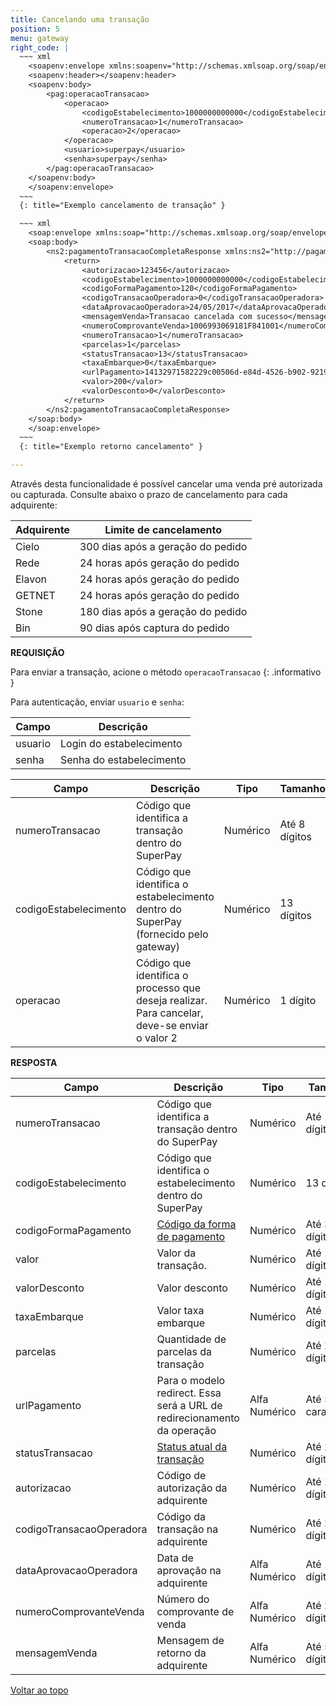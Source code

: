```yaml
---
title: Cancelando uma transação
position: 5
menu: gateway
right_code: |
  ~~~ xml
    <soapenv:envelope xmlns:soapenv="http://schemas.xmlsoap.org/soap/envelope/" xmlns:pag="http://pagamentos.webservices.superpay.ernet.com.br/">
    <soapenv:header></soapenv:header>
    <soapenv:body>
        <pag:operacaoTransacao>
            <operacao>
                <codigoEstabelecimento>1000000000000</codigoEstabelecimento>
                <numeroTransacao>1</numeroTransacao>
                <operacao>2</operacao>
            </operacao>
            <usuario>superpay</usuario>
            <senha>superpay</senha>
        </pag:operacaoTransacao>
    </soapenv:body>
    </soapenv:envelope>
  ~~~
  {: title="Exemplo cancelamento de transação" }

  ~~~ xml
    <soap:envelope xmlns:soap="http://schemas.xmlsoap.org/soap/envelope/">
    <soap:body>
        <ns2:pagamentoTransacaoCompletaResponse xmlns:ns2="http://pagamentos.webservices.superpay.ernet.com.br/">
            <return>
                <autorizacao>123456</autorizacao>
                <codigoEstabelecimento>1000000000000</codigoEstabelecimento>
                <codigoFormaPagamento>120</codigoFormaPagamento>
                <codigoTransacaoOperadora>0</codigoTransacaoOperadora>
                <dataAprovacaoOperadora>24/05/2017</dataAprovacaOperadora>
                <mensagemVenda>Transacao cancelada com sucesso</mensagemVenda>
                <numeroComprovanteVenda>1006993069181F841001</numeroComprovanteVenda>
                <numeroTransacao>1</numeroTransacao>
                <parcelas>1</parcelas>
                <statusTransacao>13</statusTransacao>
                <taxaEmbarque>0</taxaEmbarque>
                <urlPagamento>14132971582229c00506d-e84d-4526-b902-92190d5aa808<urlpagamento></urlpagamento>
                <valor>200</valor>
                <valorDesconto>0</valorDesconto>
            </return>
        </ns2:pagamentoTransacaoCompletaResponse>
    </soap:body>
    </soap:envelope>
  ~~~
  {: title="Exemplo retorno cancelamento" }

---
```



Através desta funcionalidade é possível cancelar uma venda pré autorizada ou capturada. Consulte abaixo o prazo de cancelamento para cada adquirente:

| Adquirente | Limite de cancelamento            |
|------------|-----------------------------------|
| Cielo      | 300 dias após a geração do pedido |
| Rede       | 24 horas após geração do pedido   |
| Elavon     | 24 horas após geração do pedido   |
| GETNET     | 24 horas após geração do pedido   |
| Stone      | 180 dias após a geração do pedido |
| Bin        | 90 dias após captura do pedido    |

**REQUISIÇÃO**

<i class="fa fa-info-circle" aria-hidden="true"></i>   Para enviar a transação, acione o método `operacaoTransacao`
{: .informativo }

Para autenticação, enviar `usuario` e `senha`:

| Campo   | Descrição                |
|---------|--------------------------|
| usuario | Login do estabelecimento |
| senha   | Senha do estabelecimento |

| Campo                 | Descrição                                                                                     | Tipo     | Tamanho       |
|-----------------------|-----------------------------------------------------------------------------------------------|----------|---------------|
| numeroTransacao       | Código que identifica a transação dentro do SuperPay                                          | Numérico | Até 8 dígitos |
| codigoEstabelecimento | Código que identifica o estabelecimento dentro do SuperPay (fornecido pelo gateway)           | Numérico | 13 dígitos    |
| operacao              | Código que identifica o processo que deseja realizar. Para cancelar, deve-se enviar o valor 2 | Numérico | 1 dígito      |

**RESPOSTA**


| Campo                    | Descrição                                                                | Tipo          | Tamanho             |
|--------------------------|--------------------------------------------------------------------------|---------------|---------------------|
| numeroTransacao          | Código que identifica a transação dentro do SuperPay                     | Numérico      | Até 19 dígitos      |
| codigoEstabelecimento    | Código que identifica o estabelecimento dentro do SuperPay               | Numérico      | 13 dígitos          |
| codigoFormaPagamento     | <a href="/gateway/rest/codigos-da-api-rest/#forma-de-pagamento" target="_blank" class="linkPadraoVerde">Código da forma de pagamento</a>                                             | Numérico      | Até 3 dígitos       |
| valor                    | Valor da transação.                                                      | Numérico      | Até 10 dígitos      |
| valorDesconto            | Valor desconto                                                           | Numérico      | Até 10 dígitos      |
| taxaEmbarque             | Valor taxa embarque                                                      | Numérico      | Até 10 dígitos      |
| parcelas                 | Quantidade de parcelas da transação                                      | Numérico      | Até 2 dígitos       |
| urlPagamento             | Para o modelo redirect. Essa será a URL de redirecionamento da operação  | Alfa Numérico | Até 500 caracteres  |
| statusTransacao          | <a href="/gateway/codigos-da-api/#status-de-transacao" target="_blank" class="linkPadraoVerde">Status atual da transação</a>                                             | Numérico      | Até 2 dígitos       |
| autorizacao              | Código de autorização da adquirente                                      | Numérico      | Até 20 dígitos      |
| codigoTransacaoOperadora | Código da transação na adquirente                                        | Numérico      | Até 20 dígitos      |
| dataAprovacaoOperadora   | Data de aprovação na adquirente                                          | Alfa Numérico | Até 10 dígitos      |
| numeroComprovanteVenda   | Número do comprovante de venda                                           | Alfa Numérico | Até 20 dígitos      |
| mensagemVenda            | Mensagem de retorno da adquirente                                        | Alfa Numérico | Até 50 dígitos      |



<div class="voltar-ao-topo"><a href="#"><i class="fa fa-arrow-up" aria-hidden="true"></i>Voltar ao topo</a></div>